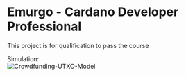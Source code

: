 # Emurgo - Cardano Developer Professional
This project is for qualification to pass the course

Simulation:\
![Crowdfunding-UTXO-Model](https://user-images.githubusercontent.com/79038821/182621846-0a38b405-054c-4305-b88c-536e272a01ac.PNG)
